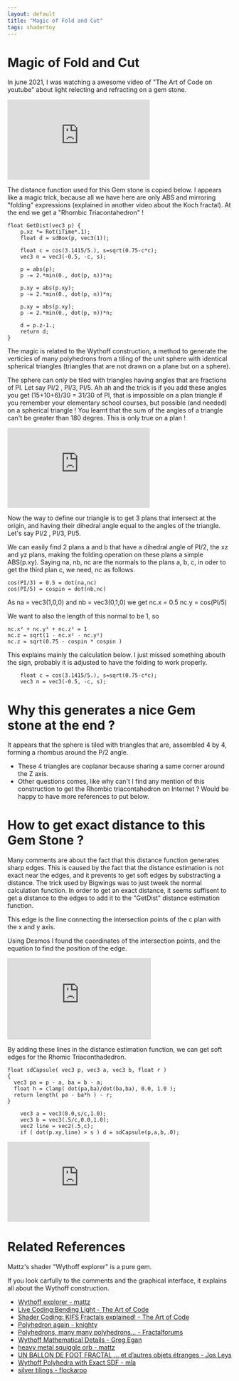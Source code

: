 ```yaml
---
layout: default
title: "Magic of Fold and Cut"
tags: shadertoy
---
```

# Magic of Fold and Cut

In june 2021, I was watching a awesome video of "The Art of Code on youtube" about light relecting and refracting on a gem stone.  

<iframe width="320" height="180" frameborder="0" src="https://www.shadertoy.com/embed/sllGDN?gui=true&t=10&paused=true&muted=false" allowfullscreen></iframe>

The distance function used for this Gem stone is copied below. I appears like a magic trick, because all we have here are only ABS and mirroring "folding" expressions (explained in another video about the Koch fractal). At the end we get a "Rhombic Triacontahedron" !

```
float GetDist(vec3 p) {
    p.xz *= Rot(iTime*.1);
    float d = sdBox(p, vec3(1));
    
    float c = cos(3.1415/5.), s=sqrt(0.75-c*c);
    vec3 n = vec3(-0.5, -c, s);
    
    p = abs(p);
    p -= 2.*min(0., dot(p, n))*n;
    
    p.xy = abs(p.xy);
    p -= 2.*min(0., dot(p, n))*n;
    
    p.xy = abs(p.xy);
    p -= 2.*min(0., dot(p, n))*n;
    
    d = p.z-1.;
    return d;
}
```

The magic is related to the Wythoff construction, a method to generate the verticies of many polyhedrons from a tiling of the unit sphere with identical spherical triangles (triangles that are not drawn on a plane but on a sphere).

The sphere can only be tiled with triangles having angles that are fractions of PI. Let say PI/2 , PI/3, PI/5. Ah ah and the trick is if you add these angles you get (15+10+6)/30 = 31/30 of PI, that is impossible on a plan triangle if you remember your elementary school courses, but possible (and needed) on a spherical triangle ! You learnt that the sum of the angles of a triangle can't be greater than 180 degres. This is only true on a plan !

<iframe width="320" height="180" frameborder="0" src="https://www.shadertoy.com/embed/NsdXRr?gui=true&t=10&paused=true&muted=false" allowfullscreen></iframe>  

Now the way to define our triangle is to get 3 plans that intersect at the origin, and having their dihedral angle equal to the angles of the triangle. Let's say PI/2 , PI/3, PI/5.

We can easily find 2 plans a and b that have a dihedral angle of PI/2, the xz and yz plans, making the folding operation on these plans a simple ABS(p.xy). Saying na, nb, nc are the normals to the plans a, b, c, in oder to get the third plan c, we need, nc as follows.

```
cos(PI/3) = 0.5 = dot(na,nc)
cos(PI/5) = cospin = dot(nb,nc)
```

As na = vec3(1,0,0) and nb = vec3(0,1,0) we get
nc.x = 0.5
nc.y = cos(PI/5)

We want to also the length of this normal to be 1, so 

```
nc.x² + nc.y² + nc.z² = 1  
nc.z = sqrt(1 - nc.x² - nc.y²)  
nc.z = sqrt(0.75 - cospin * cospin )  
```

This explains mainly the calculation below. I just missed something abouth the sign, probably it is adjusted to have the folding to work properly.

```
    float c = cos(3.1415/5.), s=sqrt(0.75-c*c);
    vec3 n = vec3(-0.5, -c, s);
```

# Why this generates a nice Gem stone at the end ?

It appears that the sphere is tiled with triangles that are, assembled 4 by 4, forming a rhombus around the P/2 angle. 
- These 4 triangles are coplanar because sharing a same corner around the Z axis.
- Other questions comes, like why can't I find any mention of this construction to get the Rhombic triacontahedron on Internet ? Would be happy to have more references to put below.

# How to get exact distance to this Gem Stone ?

Many comments are about the fact that this distance function generates sharp edges.
This is caused by the fact that the distance estimation is not exact near the edges, and it prevents to get soft edges by substracting a distance. The trick used by Bigwings was to just tweek the normal calculation function.
In order to get an exact distance, it seems suffisent to get a distance to the edges to add it to the "GetDist" distance estimation function.

This edge is the line connecting the intersection points of the c plan with the x and y axis.

Using Desmos I found the coordinates of the intersection points, and the equation to find the position of the edge.

<iframe src="https://www.desmos.com/calculator/qb6yvprhv1?embed" width="320" height="180" style="border: 1px solid #ccc" frameborder=0></iframe>

By adding these lines in the distance estimation function, we can get soft edges for the Rhomic Triaconthadedron.

```
float sdCapsule( vec3 p, vec3 a, vec3 b, float r )
{
  vec3 pa = p - a, ba = b - a;
  float h = clamp( dot(pa,ba)/dot(ba,ba), 0.0, 1.0 );
  return length( pa - ba*h ) - r;
}
```

```
    vec3 a = vec3(0.0,s/c,1.0);
    vec3 b = vec3(.5/c,0.0,1.0);
    vec2 line = vec2(.5,c);
    if ( dot(p.xy,line) > s ) d = sdCapsule(p,a,b,.0); 
```

<iframe width="320" height="180" frameborder="0" src="https://www.shadertoy.com/embed/NstSzH?gui=true&t=10&paused=true&muted=false" allowfullscreen></iframe>

# Related References

Mattz's shader "Wythoff explorer" is a pure gem.  

If you look carfully to the comments and the graphical interface, it explains all about the Wythoff construction.

- [Wythoff explorer - mattz](https://www.shadertoy.com/view/Md3yRB)  
- [Live Coding:Bending Light - The Art of Code](https://www.youtube.com/watch?v=NCpaaLkmXI8)
- [Shader Coding: KIFS Fractals explained! - The Art of Code](https://youtu.be/il_Qg9AqQkE)
- [Polyhedron again - knighty](https://www.shadertoy.com/view/XlX3zB)
- [Polyhedrons, many many polyhedrons... - Fractalforums](https://www.fractalforums.com/fragmentarium/solids-many-many-solids/30/)
- [Wythoff Mathematical Details - Greg Egan](http://www.gregegan.net/APPLETS/26/WythoffNotes.html)
- [heavy metal squiggle orb - mattz](https://www.shadertoy.com/view/wsGfD3)
- [UN BALLON DE FOOT FRACTAL ... et d’autres objets étranges - Jos Leys](https://images.math.cnrs.fr/Un-ballon-de-foot-fractal.html?lang=es&id_forum=5490)
- [Wythoff Polyhedra with Exact SDF - mla](https://www.shadertoy.com/view/WlccR8)
- [silver tilings - flockaroo](https://www.shadertoy.com/view/XsXfz2)
